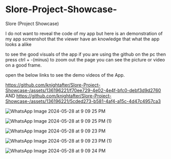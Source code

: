 # Slore-Project-Showcase-
Slore (Project Showcase)

I do not want to reveal the code of my app but here is an demonstration of my app screenshot that the viewer have an knowledge that what the app looks a alike 

to see the good visuals of the app if you are using the github on the pc then press ctrl +  -(minus) to zoom out the page you can see the picture or video on a good frame.

open the below links to see the demo videos of the App.


https://github.com/knightafter/Slore-Project-Showcase-/assets/136196221/f70ee729-4e02-4e4f-bfc0-debf3d9d2760 AND https://github.com/knightafter/Slore-Project-Showcase-/assets/136196221/5cded273-b581-4af4-a15c-4d47c4957ca3



![WhatsApp Image 2024-05-28 at 9 09 25 PM](https://github.com/knightafter/Slore-Project-Showcase-/assets/136196221/0bf5dcaf-5e24-44ba-84c0-50308a15b59d)


![WhatsApp Image 2024-05-28 at 9 09 25 PM (1)](https://github.com/knightafter/Slore-Project-Showcase-/assets/136196221/4c434cd1-bd7d-4184-a318-07c099e96693)


![WhatsApp Image 2024-05-28 at 9 09 23 PM](https://github.com/knightafter/Slore-Project-Showcase-/assets/136196221/76f0750a-6f9d-47e8-ab3f-e4178c01918f)


![WhatsApp Image 2024-05-28 at 9 09 23 PM (1)](https://github.com/knightafter/Slore-Project-Showcase-/assets/136196221/a3d80e7e-7bcb-4b11-b592-1ad5f13bc614)


![WhatsApp Image 2024-05-28 at 9 09 24 PM](https://github.com/knightafter/Slore-Project-Showcase-/assets/136196221/d5c08a0c-5267-4260-a8cc-b497686347ff)
